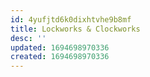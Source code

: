 ```yaml
---
id: 4yufjtd6k0dixhtvhe9b8mf
title: Lockworks & Clockworks
desc: ''
updated: 1694698970336
created: 1694698970336
---
```

